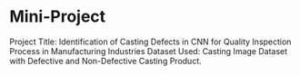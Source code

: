 # Mini-Project
Project Title: Identification of Casting Defects in CNN for Quality Inspection Process in Manufacturing Industries
Dataset Used: Casting Image Dataset with Defective and Non-Defective Casting Product.
